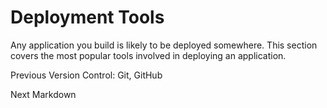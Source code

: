 # Deployment Tools

Any application you build is likely to be deployed somewhere. This section
covers the most popular tools involved in deploying an application.

Previous Version Control: Git, GitHub

Next Markdown

